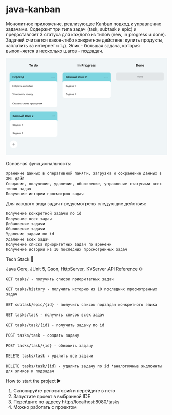 # java-kanban
Монолитное приложение, реализующее Kanban подход к управлению задачами. 
Содержит три типа задач (task, subtask и epic) и предоставляет 3 статуса для каждого из типов (new, in progress и done).
Задачей считается какое-либо конкретное действие: купить продукты, заплатить за интернет и т.д.
Эпик - большая задача, которая выполняется в несколько шагов - подзадач.

![img.png](img.png)

Основная функциональность:

    Хранение данных в оперативной памяти, загрузка и сохранение данных в XML-файл
    Создание, получение, удаление, обновление, управление статусами всех типов задач
    Получение истории просмотров задач

Для каждого вида задач предусмотрены следующие действия:

    Получение конкретной задачи по id
    Получение всех задач
    Добавление задачи
    Обновление задачи
    Удаление задачи по id
    Удаление всех задач
    Получение списка приоритетных задач по времени
    Получение истории из 10 последних просмотренных задач

Tech Stack 🔧

Java Core, JUnit 5, Gson, HttpServer, KVServer
API Reference ⚙️

    GET tasks/ - получить список приоритетных задач

    GET tasks/history - получить историю из 10 последних просмотренных задач

    GET subtask/epic/{id} - получить список подзадач конкретного эпика

    GET tasks/task - получить список всех задач

    GET tasks/task/{id} - получить задачу по id

    POST tasks/task - создать задачу

    POST tasks/task/{id} - обновить задачу

    DELETE tasks/task - удалить все задачи

    DELETE tasks/task/{id} - удалить задачу по id *аналогичные эндпоинты для эпиков и подзадач

How to start the project ▶️
1) Склонируйте репозиторий и перейдите в него
2) Запустите проект в выбранной IDE
3) Перейдите по адресу http://localhost:8080/tasks
4) Можно работать с проектом